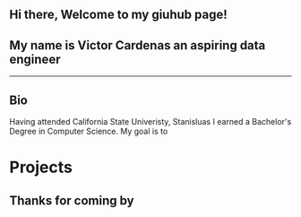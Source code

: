 ## Hi there, Welcome to my giuhub page!
## My name is Victor Cardenas an aspiring data engineer
___
## Bio

Having attended California State Univeristy, Stanisluas I earned a Bachelor's Degree in Computer Science.
My goal is to 



# Projects






















## Thanks for coming by
